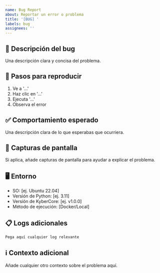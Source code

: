 ```yaml
---
name: Bug Report
about: Reportar un error o problema
title: '[BUG] '
labels: bug
assignees: ''
---
```


## 🐛 Descripción del bug
Una descripción clara y concisa del problema.

## 🔄 Pasos para reproducir
1. Ve a '...'
2. Haz clic en '...'
3. Ejecuta '...'
4. Observa el error

## ✅ Comportamiento esperado
Una descripción clara de lo que esperabas que ocurriera.

## 📸 Capturas de pantalla
Si aplica, añade capturas de pantalla para ayudar a explicar el problema.

## 🖥️ Entorno
- SO: [ej. Ubuntu 22.04]
- Versión de Python: [ej. 3.11]
- Versión de KyberCore: [ej. v1.0.0]
- Método de ejecución: [Docker/Local]

## 📋 Logs adicionales
```
Pega aquí cualquier log relevante
```

## ℹ️ Contexto adicional
Añade cualquier otro contexto sobre el problema aquí.
